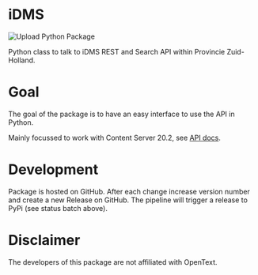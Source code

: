 # iDMS

![Upload Python Package](https://github.com/ProvZH/iDMS/workflows/Upload%20Python%20Package/badge.svg)


Python class to talk to iDMS REST and Search API within Provincie Zuid-Holland.

# Goal
The goal of the package is to have an easy interface to use the API in Python.

Mainly focussed to work with Content Server 20.2, see [API docs](
https://appworksdeveloper.opentext.com/webaccess/#url=%2Fawd%2Fresources%2Fapis%2Fcs-rest-api-for-cs-20-2&tab=501).

# Development
Package is hosted on GitHub. After each change increase version number and create a new Release on GitHub. The pipeline will trigger a release to PyPi (see status batch above).

# Disclaimer
The developers of this package are not affiliated with OpenText.